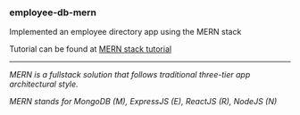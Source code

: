 
### employee-db-mern
Implemented an employee directory app using the MERN stack

Tutorial can be found at [MERN stack tutorial](https://www.mongodb.com/languages/mern-stack-tutorial)

---

*MERN is a fullstack solution that follows traditional three-tier app architectural style.*

*MERN stands for MongoDB (M), ExpressJS (E), ReactJS (R), NodeJS (N)*
